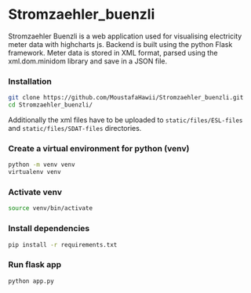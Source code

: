 # Stromzaehler_buenzli

Stromzaehler Buenzli is a web application used for visualising electricity meter data with highcharts js. Backend is built using the python Flask framework. Meter data is stored in XML format, parsed using the xml.dom.minidom library and save in a JSON file.

### Installation
```bash
git clone https://github.com/MoustafaHawii/Stromzaehler_buenzli.git
cd Stromzaehler_buenzli/
```
Additionally the xml files have to be uploaded to `static/files/ESL-files` and `static/files/SDAT-files` directories.

### Create a virtual environment for python (venv)
```bash
python -m venv venv
virtualenv venv
```

### Activate venv
```bash
source venv/bin/activate
```

### Install dependencies
```bash
pip install -r requirements.txt
```
### Run flask app
```bash
python app.py
```
